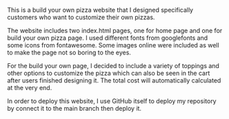 This is a build your own pizza website that I designed specifically customers who want to customize their own pizzas.

The website includes two index.html pages, one for home page and one for build your own pizza page.
I used different fonts from googlefonts and some icons from fontawesome. 
Some images online were included as well to make the page not so boring to the eyes.

For the build your own page, I decided to include a variety of toppings and other options to customize the pizza which can also 
be seen in the cart after users finished designing it.
The total cost will automatically calculated at the very end.

In order to deploy this website, I use GitHub itself to deploy my repository by connect it to the main branch then deploy it.

